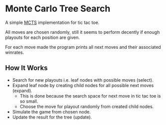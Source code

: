 # Monte Carlo Tree Search

A simple [MCTS](https://en.wikipedia.org/wiki/Monte_Carlo_tree_search) implementation for tic tac toe.

All moves are chosen randomly, still it seems to perform decently if enough playouts for each position
are given.

For each move made the program prints all next moves and their associated winrates.

## How It Works
- Search for new playouts i.e. leaf nodes with possible moves (select).
- Expand leaf node by creating child nodes for all possible next moves (expand).
    - This is done because the search space for next move in tic tac toe is so small.
    - Choose the move for playout randomly from created child nodes.
- Simulate the game from chosen node.
- Update the result for the tree (update).
